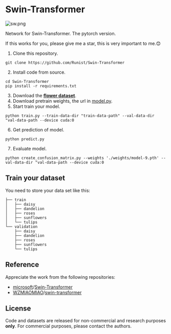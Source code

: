 # Swin-Transformer

![sw.png](https://s2.loli.net/2024/08/19/8kViRG6uxM4yFmP.png)

Network for Swin-Transformer. The pytorch version.

If this works for you, please give me a star, this is very important to me.😊

1. Clone this repository.

```shell
git clone https://github.com/Runist/Swin-Transformer
```

2. Install code from source.

```shell
cd Swin-Transformer
pip install -r requirements.txt
```

3. Download the **[flower dataset](https://github.com/Runist/Swin-Transformer/releases/download/dataset/flower_dataset.zip)**.
4. Download pretrain weights, the url in [model.py](https://github.com/Runist/Swin-Transformer/blob/master/model.py).
5. Start train your model.

```shell
python train.py --train-data-dir "train-data-path" --val-data-dir "val-data-path --device cuda:0
```

6. Get prediction of model.

```shell
python predict.py
```

7. Evaluate model.

```shell
python create_confusion_matrix.py --weights './weights/model-9.pth' --val-data-dir "val-data-path --device cuda:0
```

## Train your dataset

You need to store your data set like this:

```shell
├── train
│   ├── daisy
│   ├── dandelion
│   ├── roses
│   ├── sunflowers
│   └── tulips
└── validation
    ├── daisy
    ├── dandelion
    ├── roses
    ├── sunflowers
    └── tulips
```

## Reference

Appreciate the work from the following repositories:

- [microsoft](https://github.com/microsoft)/[Swin-Transformer](https://github.com/microsoft/Swin-Transformer)
- [WZMIAOMIAO](https://github.com/WZMIAOMIAO)/[swin-transformer](https://github.com/microsoft/Swin-Transformer)

## License

Code and datasets are released for non-commercial and research purposes **only**. For commercial purposes, please contact the authors.
